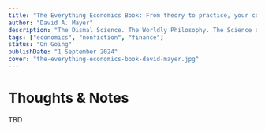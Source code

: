 ```yaml
---
title: "The Everything Economics Book: From theory to practice, your complete guide to understanding economics today"
author: "David A. Mayer"
description: "The Dismal Science. The Worldly Philosophy. The Science of Scarcity. Most people think economics is one of the most challenging and complex fields of study. But with this book, it doesn't have to be!"
tags: ["economics", "nonfiction", "finance"]
status: "On Going"
publishDate: "1 September 2024"
cover: "the-everything-economics-book-david-mayer.jpg"
---
```


# Thoughts & Notes

TBD
